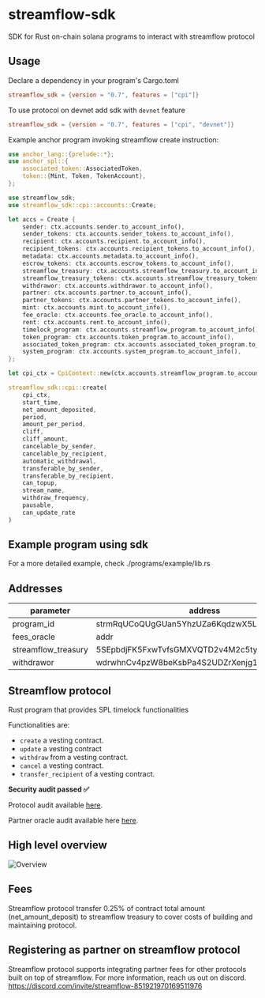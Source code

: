 # streamflow-sdk
SDK for Rust on-chain solana programs to interact with streamflow protocol

## Usage

Declare a dependency in your program's Cargo.toml

```toml
streamflow_sdk = {version = "0.7", features = ["cpi"]}
```

To use protocol on devnet add sdk with `devnet` feature

```toml
streamflow_sdk = {version = "0.7", features = ["cpi", "devnet"]}
```

Example anchor program invoking streamflow create instruction:

```rust
use anchor_lang::{prelude::*};
use anchor_spl::{
    associated_token::AssociatedToken,
    token::{Mint, Token, TokenAccount},
};

use streamflow_sdk;
use streamflow_sdk::cpi::accounts::Create;

let accs = Create {
    sender: ctx.accounts.sender.to_account_info(),
    sender_tokens: ctx.accounts.sender_tokens.to_account_info(),
    recipient: ctx.accounts.recipient.to_account_info(),
    recipient_tokens: ctx.accounts.recipient_tokens.to_account_info(),
    metadata: ctx.accounts.metadata.to_account_info(),
    escrow_tokens: ctx.accounts.escrow_tokens.to_account_info(),
    streamflow_treasury: ctx.accounts.streamflow_treasury.to_account_info(),
    streamflow_treasury_tokens: ctx.accounts.streamflow_treasury_tokens.to_account_info(),
    withdrawor: ctx.accounts.withdrawor.to_account_info(),
    partner: ctx.accounts.partner.to_account_info(),
    partner_tokens: ctx.accounts.partner_tokens.to_account_info(),
    mint: ctx.accounts.mint.to_account_info(),
    fee_oracle: ctx.accounts.fee_oracle.to_account_info(),
    rent: ctx.accounts.rent.to_account_info(),
    timelock_program: ctx.accounts.streamflow_program.to_account_info(),
    token_program: ctx.accounts.token_program.to_account_info(),
    associated_token_program: ctx.accounts.associated_token_program.to_account_info(),
    system_program: ctx.accounts.system_program.to_account_info(),
};

let cpi_ctx = CpiContext::new(ctx.accounts.streamflow_program.to_account_info(), accs);

streamflow_sdk::cpi::create(
    cpi_ctx,
    start_time,
    net_amount_deposited,
    period,
    amount_per_period,
    cliff,
    cliff_amount,
    cancelable_by_sender,
    cancelable_by_recipient,
    automatic_withdrawal,
    transferable_by_sender,
    transferable_by_recipient,
    can_topup,
    stream_name,
    withdraw_frequency,
    pausable,
    can_update_rate
)
```

## Example program using sdk

For a more detailed example, check ./programs/example/lib.rs

Addresses
---

| parameter           |address|
|---------------------|----|
| program_id          |strmRqUCoQUgGUan5YhzUZa6KqdzwX5L6FpUxfmKg5m|
| fees_oracle         |addr|
| streamflow_treasury |5SEpbdjFK5FxwTvfsGMXVQTD2v4M2c5tyRTxhdsPkgDw|
| withdrawor          |wdrwhnCv4pzW8beKsbPa4S2UDZrXenjg16KJdKSpb5u|



## Streamflow protocol


Rust program that provides SPL timelock functionalities

Functionalities are:
- `create` a vesting contract.
- `update` a vesting contract
- `withdraw` from a vesting contract.
- `cancel` a vesting contract.
- `transfer_recipient` of a vesting contract.

**Security audit passed ✅**

Protocol audit available [here](https://github.com/streamflow-finance/rust-sdk/blob/main/protocol_audit.pdf).

Partner oracle audit available here [here](https://github.com/streamflow-finance/rust-sdk/blob/main/partner_oracle_audit.pdf).

High level overview
--
![Overview](./misc/overview.jpeg)

## Fees

Streamflow protocol transfer 0.25% of contract total amount (net_amount_deposit) to streamflow treasury to cover costs of building and maintaining protocol.

## Registering as partner on streamflow protocol

Streamflow protocol supports integrating partner fees for other protocols built on top of streamflow. For more information, reach us out on discord. https://discord.com/invite/streamflow-851921970169511976
